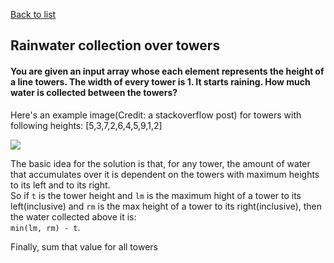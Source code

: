 [Back to list](https://github.com/bewakes/interesting-problems/blob/master/README.md)

## Rainwater collection over towers

#### You are given an input array whose each element represents the height of a line towers. The width of every tower is 1. It starts raining. How much water is collected between the towers?

Here's an example image(Credit: a stackoverflow post) for towers with following heights: [5,3,7,2,6,4,5,9,1,2] 

![](https://i.stack.imgur.com/pksAK.png)

The basic idea for the solution is that, for any tower, the amount of water that accumulates over it is dependent on the towers with maximum
heights to its left and to its right.  
So if `t` is the tower height and `lm` is the maximum hight of a tower to its left(inclusive)
and `rm` is the max height of a tower to its right(inclusive), then the water collected above it is:  
 `min(lm, rm) - t`.  
 
Finally, sum that value for all towers
